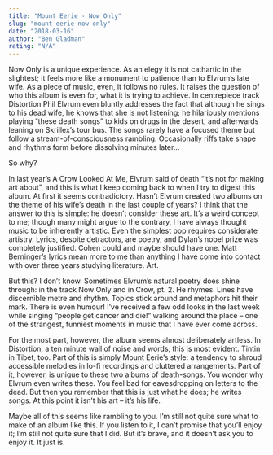 ```yaml
---
title: "Mount Eerie - Now Only"
slug: "mount-eerie-now-only"
date: "2018-03-16"
author: "Ben Gladman"
rating: "N/A"
---
```


Now Only is a unique experience. As an elegy it is not cathartic in the slightest; it feels more like a monument to patience than to Elvrum’s late wife. As a piece of music, even, it follows no rules. It raises the question of who this album is even for, what it is trying to achieve. In centrepiece track Distortion Phil Elvrum even bluntly addresses the fact that although he sings to his dead wife, he knows that she is not listening; he hilariously mentions playing “these death songs” to kids on drugs in the desert, and afterwards leaning on Skrillex’s tour bus. The songs rarely have a focused theme but follow a stream-of-consciousness rambling. Occasionally riffs take shape and rhythms form before dissolving minutes later…

So why?

In last year’s A Crow Looked At Me, Elvrum said of death “it’s not for making art about”, and this is what I keep coming back to when I try to digest this album. At first it seems contradictory. Hasn’t Elvrum created two albums on the theme of his wife’s death in the last couple of years? I think that the answer to this is simple: he doesn’t consider these art. It’s a weird concept to me; though many might argue to the contrary, I have always thought music to be inherently artistic. Even the simplest pop requires considerate artistry. Lyrics, despite detractors, are poetry, and Dylan’s nobel prize was completely justified. Cohen could and maybe should have one. Matt Berninger’s lyrics mean more to me than anything I have come into contact with over three years studying literature. Art.

But this? I don’t know. Sometimes Elvrum’s natural poetry does shine through: in the track Now Only and in Crow, pt. 2. He rhymes. Lines have discernible metre and rhythm. Topics stick around and metaphors hit their mark. There is even humour! I’ve received a few odd looks in the last week while singing “people get cancer and die!” walking around the place – one of the strangest, funniest moments in music that I have ever come across.

For the most part, however, the album seems almost deliberately artless. In Distortion, a ten minute wall of noise and words, this is most evident. Tintin in Tibet, too. Part of this is simply Mount Eerie’s style: a tendency to shroud accessible melodies in lo-fi recordings and cluttered arrangements. Part of it, however, is unique to these two albums of death-songs. You wonder why Elvrum even writes these. You feel bad for eavesdropping on letters to the dead. But then you remember that this is just what he does; he writes songs. At this point it isn’t his art – it’s his life.

Maybe all of this seems like rambling to you. I’m still not quite sure what to make of an album like this. If you listen to it, I can’t promise that you’ll enjoy it; I’m still not quite sure that I did. But it’s brave, and it doesn’t ask you to enjoy it. It just is.
